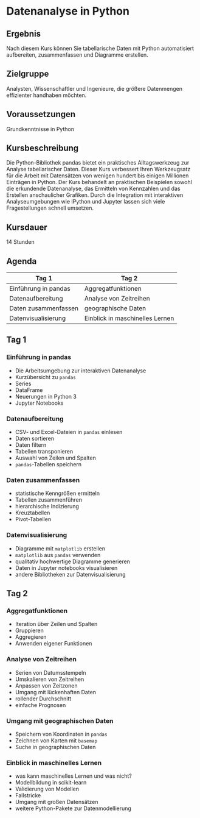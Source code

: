 
# Datenanalyse in Python

## Ergebnis

Nach diesem Kurs können Sie tabellarische Daten mit Python automatisiert aufbereiten, zusammenfassen und Diagramme erstellen.

## Zielgruppe

Analysten, Wissenschaftler und Ingenieure, die größere Datenmengen effizienter handhaben möchten.

## Voraussetzungen

Grundkenntnisse in Python

## Kursbeschreibung

Die Python-Bibliothek pandas bietet ein praktisches Alltagswerkzeug zur Analyse tabellarischer Daten. 
Dieser Kurs verbessert Ihren Werkzeugsatz für die Arbeit mit Datensätzen von wenigen hundert bis einigen Millionen Einträgen in Python. 
Der Kurs behandelt an praktischen Beispielen sowohl die erkundende Datenanalyse, das Ermitteln von Kennzahlen und das Erstellen anschaulicher Grafiken.
Durch die Integration mit interaktiven Analyseumgebungen wie IPython und Jupyter lassen sich viele Fragestellungen schnell umsetzen.

## Kursdauer 

14 Stunden

## Agenda

| Tag 1 | Tag 2 |
|-------|-------|
| Einführung in pandas | Aggregatfunktionen |
| Datenaufbereitung | Analyse von Zeitreihen |
| Daten zusammenfassen | geographische Daten |
| Datenvisualisierung | Einblick in maschinelles Lernen |

## Tag 1

### Einführung in pandas

* Die Arbeitsumgebung zur interaktiven Datenanalyse
* Kurzübersicht zu `pandas`
* Series
* DataFrame
* Neuerungen in Python 3
* Jupyter Notebooks


### Datenaufbereitung

* CSV- und Excel-Dateien in `pandas` einlesen
* Daten sortieren
* Daten filtern
* Tabellen transponieren
* Auswahl von Zeilen und Spalten
* `pandas`-Tabellen speichern

### Daten zusammenfassen

* statistische Kenngrößen ermitteln
* Tabellen zusammenführen
* hierarchische Indizierung
* Kreuztabellen
* Pivot-Tabellen

### Datenvisualisierung

* Diagramme mit `matplotlib` erstellen
* `matplotlib` aus `pandas` verwenden
* qualitativ hochwertige Diagramme generieren
* Daten in Jupyter notebooks visualisieren
* andere Bibliotheken zur Datenvisualisierung

## Tag 2

### Aggregatfunktionen

* Iteration über Zeilen und Spalten
* Gruppieren
* Aggregieren
* Anwenden eigener Funktionen

### Analyse von Zeitreihen

* Serien von Datumsstempeln
* Umskalieren von Zeitreihen
* Anpassen von Zeitzonen
* Umgang mit lückenhaften Daten
* rollender Durchschnitt
* einfache Prognosen

### Umgang mit geographischen Daten

* Speichern von Koordinaten in `pandas`
* Zeichnen von Karten mit `basemap`
* Suche in geographischen Daten


### Einblick in maschinelles Lernen

* was kann maschinelles Lernen und was nicht?
* Modellbildung in scikit-learn
* Validierung von Modellen
* Fallstricke
* Umgang mit großen Datensätzen
* weitere Python-Pakete zur Datenmodellierung

